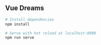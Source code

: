 ## Vue Dreams

```bash
# Install dependencies
npm install

# Serve with hot reload at localhost:8080
npm run serve
```
